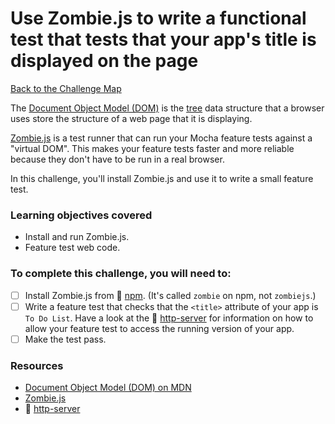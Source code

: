# Use Zombie.js to write a functional test that tests that your app's title is displayed on the page

[Back to the Challenge Map](00_challenge_track.md)

The [Document Object Model (DOM)](https://developer.mozilla.org/en-US/docs/Web/API/Document_Object_Model/Introduction) is the [tree](https://en.wikipedia.org/wiki/Tree_(data_structure)) data structure that a browser uses store the structure of a web page that it is displaying.

[Zombie.js](http://zombie.js.org/) is a test runner that can run your Mocha feature tests against a "virtual DOM".  This makes your feature tests faster and more reliable because they don't have to be run in a real browser.

In this challenge, you'll install Zombie.js and use it to write a small feature test.

### Learning objectives covered

- Install and run Zombie.js.
- Feature test web code.

### To complete this challenge, you will need to:

- [ ] Install Zombie.js from :pill: [npm](../pills/npm.md). (It's called `zombie` on npm, not `zombiejs`.)
- [ ] Write a feature test that checks that the `<title>` attribute of your app is `To Do List`.  Have a look at the :pill: [http-server](../pills/http_server.md) for information on how to allow your feature test to access the running version of your app.
- [ ] Make the test pass.

### Resources

- [Document Object Model (DOM) on MDN](https://developer.mozilla.org/en-US/docs/Web/API/Document_Object_Model/Introduction)
- [Zombie.js](http://zombie.js.org/)
- :pill: [http-server](../pills/http_server.md)
